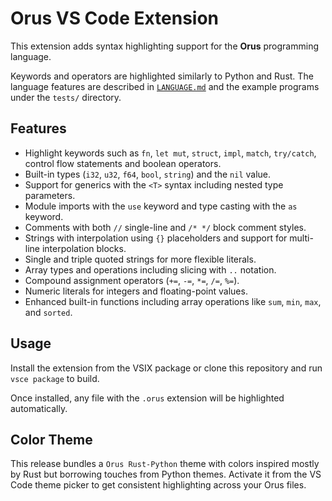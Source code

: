 # Orus VS Code Extension

This extension adds syntax highlighting support for the **Orus** programming language.

Keywords and operators are highlighted similarly to Python and Rust. The language features are described in [`LANGUAGE.md`](./LANGUAGE.md) and the example programs under the `tests/` directory.

## Features
- Highlight keywords such as `fn`, `let mut`, `struct`, `impl`, `match`, `try/catch`, control flow statements and boolean operators.
- Built-in types (`i32`, `u32`, `f64`, `bool`, `string`) and the `nil` value.
- Support for generics with the `<T>` syntax including nested type parameters.
- Module imports with the `use` keyword and type casting with the `as` keyword.
- Comments with both `//` single-line and `/* */` block comment styles.
- Strings with interpolation using `{}` placeholders and support for multi-line interpolation blocks.
- Single and triple quoted strings for more flexible literals.
- Array types and operations including slicing with `..` notation.
- Compound assignment operators (`+=`, `-=`, `*=`, `/=`, `%=`).
- Numeric literals for integers and floating-point values.
- Enhanced built-in functions including array operations like `sum`, `min`, `max`, and `sorted`.

## Usage
Install the extension from the VSIX package or clone this repository and run `vsce package` to build.

Once installed, any file with the `.orus` extension will be highlighted automatically.

## Color Theme
This release bundles a `Orus Rust-Python` theme with colors inspired mostly by Rust but borrowing touches from Python themes. Activate it from the VS Code theme picker to get consistent highlighting across your Orus files.

